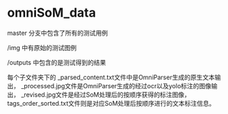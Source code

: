 # omniSoM_data

master 分支中包含了所有的测试用例

/img 中有原始的测试图例

/outputs 中包含的是测试得到的结果

每个子文件夹下的
_parsed_content.txt文件中是OmniParser生成的原生文本输出，
_processed.jpg文件是OmniParser生成的经过ocr以及yolo标注的图像输出，
_revised.jpg文件是经过SoM处理后的按顺序获得的标注图像，
tags_order_sorted.txt文件则是对应SoM处理后按顺序进行的文本标注信息。
